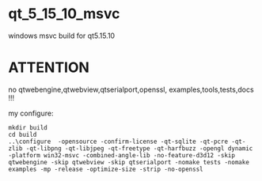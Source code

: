 # qt_5_15_10_msvc
windows msvc build for qt5.15.10

# ATTENTION
 no qtwebengine,qtwebview,qtserialport,openssl, examples,tools,tests,docs !!!

my configure:

```
mkdir build
cd build
..\configure  -opensource -confirm-license -qt-sqlite -qt-pcre -qt-zlib -qt-libpng -qt-libjpeg -qt-freetype -qt-harfbuzz -opengl dynamic -platform win32-msvc -combined-angle-lib -no-feature-d3d12 -skip qtwebengine -skip qtwebview -skip qtserialport -nomake tests -nomake examples -mp -release -optimize-size -strip -no-openssl
```
